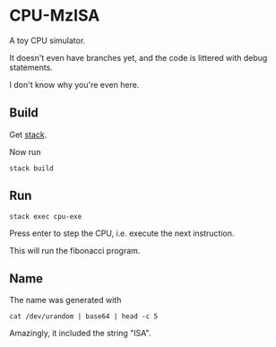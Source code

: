 # CPU-MzISA

A toy CPU simulator.

It doesn't even have branches yet, and the code is littered with debug
statements.

I don't know why you're even here.

## Build

Get [stack](https://docs.haskellstack.org/en/stable/install_and_upgrade/).

Now run

    stack build

## Run

    stack exec cpu-exe

Press enter to step the CPU, i.e. execute the next instruction.

This will run the fibonacci program.

## Name

The name was generated with

    cat /dev/urandom | base64 | head -c 5

Amazingly, it included the string "ISA".
